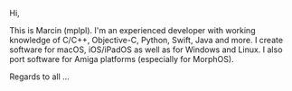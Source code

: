 Hi,

This is Marcin (mplpl). 
I'm an experienced developer with working knowledge of C/C++, Objective-C, Python, Swift, Java and more.
I create software for macOS, iOS/iPadOS as well as for Windows and Linux. 
I also port software for Amiga platforms (especially for MorphOS).

Regards to all ...
